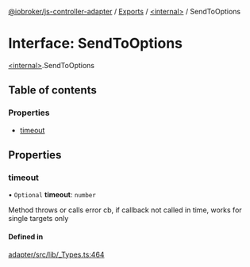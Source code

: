 [@iobroker/js-controller-adapter](../README.md) / [Exports](../modules.md) / [\<internal\>](../modules/internal_.md) / SendToOptions

# Interface: SendToOptions

[\<internal\>](../modules/internal_.md).SendToOptions

## Table of contents

### Properties

- [timeout](internal_.SendToOptions.md#timeout)

## Properties

### timeout

• `Optional` **timeout**: `number`

Method throws or calls error cb, if callback not called in time, works for single targets only

#### Defined in

[adapter/src/lib/_Types.ts:464](https://github.com/ioBroker/ioBroker.js-controller/blob/14a872375/packages/adapter/src/lib/_Types.ts#L464)

